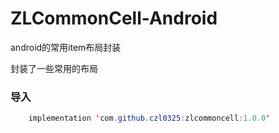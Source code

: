 # ZLCommonCell-Android
android的常用item布局封装


封装了一些常用的布局

### 导入

```JAVA
	implementation 'com.github.czl0325:zlcommoncell:1.0.0'
```

